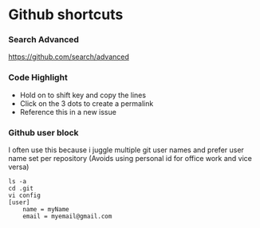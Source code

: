 # Github shortcuts

### Search Advanced
https://github.com/search/advanced

### Code Highlight
* Hold on to shift key and copy the lines
* Click on the 3 dots to create a  permalink
* Reference this in a new issue

### Github user block
I often use this because i juggle multiple git user names and prefer user name set per repository (Avoids using personal id for office work and vice versa)

```
ls -a
cd .git
vi config
[user]
	name = myName
	email = myemail@gmail.com
 ```
